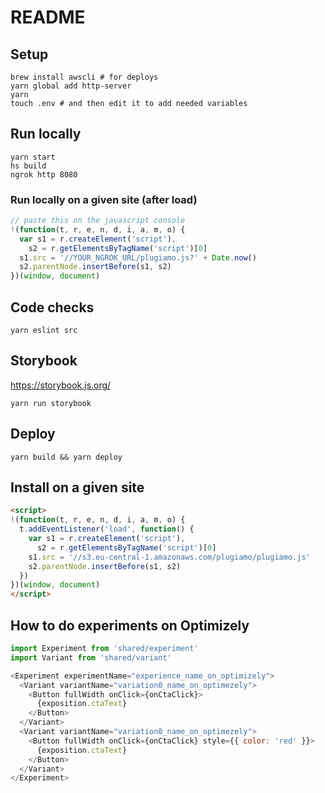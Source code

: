 # README

## Setup

```
brew install awscli # for deploys
yarn global add http-server
yarn
touch .env # and then edit it to add needed variables
```

## Run locally

```
yarn start
hs build
ngrok http 8080
```

### Run locally on a given site (after load)

```js
// paste this on the javascript console
!(function(t, r, e, n, d, i, a, m, o) {
  var s1 = r.createElement('script'),
    s2 = r.getElementsByTagName('script')[0]
  s1.src = '//YOUR_NGROK_URL/plugiamo.js?' + Date.now()
  s2.parentNode.insertBefore(s1, s2)
})(window, document)
```

## Code checks

```
yarn eslint src
```

## Storybook

https://storybook.js.org/

```
yarn run storybook
```

## Deploy

```
yarn build && yarn deploy
```

## Install on a given site

```html
<script>
!(function(t, r, e, n, d, i, a, m, o) {
  t.addEventListener('load', function() {
    var s1 = r.createElement('script'),
      s2 = r.getElementsByTagName('script')[0]
    s1.src = '//s3.eu-central-1.amazonaws.com/plugiamo/plugiamo.js'
    s2.parentNode.insertBefore(s1, s2)
  })
})(window, document)
</script>
```

## How to do experiments on Optimizely

```js
import Experiment from 'shared/experiment'
import Variant from 'shared/variant'

<Experiment experimentName="experience_name_on_optimizely">
  <Variant variantName="variation0_name_on_optimezely">
    <Button fullWidth onClick={onCtaClick}>
      {exposition.ctaText}
    </Button>
  </Variant>
  <Variant variantName="variation0_name_on_optimezely">
    <Button fullWidth onClick={onCtaClick} style={{ color: 'red' }}>
      {exposition.ctaText}
    </Button>
  </Variant>
</Experiment>
```
